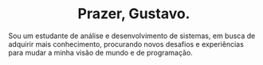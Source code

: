 <h1 align="center"> Prazer, Gustavo. </h1>

  Sou um estudante de análise e desenvolvimento de sistemas, em busca de adquirir mais conhecimento, procurando novos desafios e experiências para mudar a minha visão de mundo e de programação.
  
 
  
